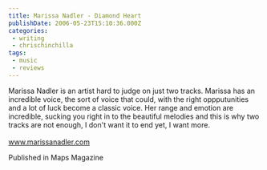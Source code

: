 ```yaml
---
title: Marissa Nadler - Diamond Heart
publishDate: 2006-05-23T15:10:36.000Z
categories:
 - writing
 - chrischinchilla
tags: 
 - music 
 - reviews
---
```


Marissa Nadler is an artist hard to judge on just two tracks. Marissa has an incredible voice, the sort of voice that could, with the right oppputunities and a lot of luck become a classic voice. Her range and emotion are incredible, sucking you right in to the beautiful melodies and this is why two tracks are not enough, I don't want it to end yet, I want more.<br><br><a href='https://www.marissanadler.com' target='_blank'>www.marissanadler.com</a>

Published in Maps Magazine
